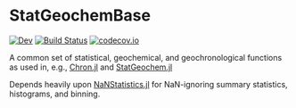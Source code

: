 # StatGeochemBase
[![Dev][docs-dev-img]][docs-dev-url]
[![Build Status][ci-img]][ci-url]
[![codecov.io][codecov-img]][codecov-url]

A common set of statistical, geochemical, and geochronological functions as used in, e.g., [Chron.jl](https://github.com/brenhinkeller/Chron.jl) and [StatGeochem.jl](https://github.com/brenhinkeller/StatGeochem.jl)

Depends heavily upon [NaNStatistics.jl](https://github.com/brenhinkeller/NaNStatistics.jl) for NaN-ignoring summary statistics, histograms, and binning.

[docs-stable-img]: https://img.shields.io/badge/docs-stable-blue.svg
[docs-stable-url]: https://brenhinkeller.github.io/StatGeochemBase.jl/stable/
[docs-dev-img]: https://img.shields.io/badge/docs-dev-blue.svg
[docs-dev-url]: https://brenhinkeller.github.io/StatGeochemBase.jl/dev/
[ci-img]: https://github.com/brenhinkeller/StatGeochemBase.jl/workflows/CI/badge.svg
[ci-url]: https://github.com/brenhinkeller/StatGeochemBase.jl/actions?query=workflow%3ACI
[codecov-img]: http://codecov.io/github/brenhinkeller/StatGeochemBase.jl/coverage.svg?branch=main
[codecov-url]: http://codecov.io/github/brenhinkeller/StatGeochemBase.jl?branch=main
